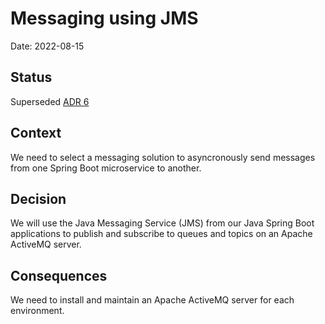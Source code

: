 # Messaging using JMS

Date: 2022-08-15

## Status

Superseded [ADR 6](0006-messaging-kafka.md)

## Context

We need to select a messaging solution to asyncronously send messages from one Spring Boot microservice to another.

## Decision

We will use the Java Messaging Service (JMS) from our Java Spring Boot applications to publish and subscribe to queues and topics on an Apache ActiveMQ server.

## Consequences
We need to install and maintain an Apache ActiveMQ server for each environment.